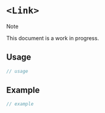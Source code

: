 # `<Link>` <Badge type="tip" text="component" />

> [!NOTE]
> This document is a work in progress.

## Usage

```typescript
// usage
```

## Example

```typescript
// example
```
